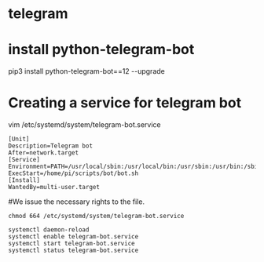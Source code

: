 # telegram
# install python-telegram-bot
pip3 install python-telegram-bot==12 --upgrade

# Creating a service for telegram bot
vim /etc/systemd/system/telegram-bot.service
```
[Unit]
Description=Telegram bot
After=network.target
[Service]
Environment=PATH=/usr/local/sbin:/usr/local/bin:/usr/sbin:/usr/bin:/sbin:/bin:/usr/local/games:/usr/games:/snap/bin:/home/pi/scripts/bot
ExecStart=/home/pi/scripts/bot/bot.sh
[Install]
WantedBy=multi-user.target
```
#We issue the necessary rights to the file.
```
chmod 664 /etc/systemd/system/telegram-bot.service
```
```
systemctl daemon-reload
systemctl enable telegram-bot.service
systemctl start telegram-bot.service
systemctl status telegram-bot.service
```

